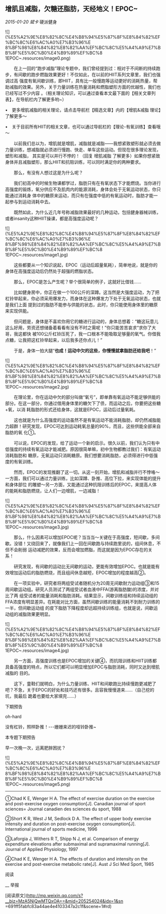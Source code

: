 ##  增肌且减脂，欠糖还脂肪，天经地义！EPOC~

_2015-01-20_ _斌卡_ 硬派健身

![](%E5%A2%9E%E8%82%8C%E4%B8%94%E5%87%8F%E8%84%82%EF%BC%8C%E6%AC%A0%E7%B3%96%E
8%BF%98%E8%84%82%E8%82%AA%EF%BC%8C%E5%A4%A9%E7%BB%8F%E5%9C%B0%E4%B9%89%EF%BC%8
1EPOC~.resources/image0.png)

　　在上一回的“跑步减脂”理论专题中，我们曾经提到过：相对于不间断的持续跑步，有间歇的跑步燃脂效果更好！不仅如此，在以前的HIIT系列文章里，我们也强调过高
强度有氧间歇训练，即HIIT，具有比一般慢跑等运动更好的消耗热量，帮助减脂的效果。另外，关于力量训练在热量消耗和燃脂塑形方面的优越性，我们也已经写过不少内容
。（相关理论知识，可以通过查看本文最下面的【相关文章列表】，在导航栏内了解更多哟~）

•　更多增肌减脂的相关理论，请点击导航栏【精选文章】内的【增肌&减脂 理论】了解更多～

•　关于目前所有HIIT的相关文章，也可以通过导航栏的【理论-有氧训练】查看哦～

　　以前我们总以为，增肌就是增肌，减脂就是减脂——我想紧致塑形就必须去做力量训练，想减脂就必须进行慢跑、快走、单车这些运动。但现在很多理论发现，塑形和减脂，
其实是可以并行不悖的！（回复 增肌减脂 了解更多）如果你想紧致身体并且减脂塑形，那么HIIT和抗阻训练，可以同时满足你的两种要求。  

　　那么，有没有人想过这是为什么呢？

　　我们初高中的时候生物课都学过，脂肪只有在有氧状态下才能燃烧。当你进行高强度的锻炼，氧分供应不及肌肉内的能源消耗，身体会处于无氧运动状态，你只能通过消耗身
体中的糖原来运动，而只有在强度中低的有氧运动时，脂肪才能一起参与到运动消耗中去。

　　既然如此，为什么近几年号称减脂效果最好的几种运动，包括健身器械训练，或者insanity这种HIIT操课，都是高强度运动呢？

![](%E5%A2%9E%E8%82%8C%E4%B8%94%E5%87%8F%E8%84%82%EF%BC%8C%E6%AC%A0%E7%B3%96%E
8%BF%98%E8%84%82%E8%82%AA%EF%BC%8C%E5%A4%A9%E7%BB%8F%E5%9C%B0%E4%B9%89%EF%BC%8
1EPOC~.resources/image1.jpg)

　　这些都要从一个知识说起，EPOC（运动后超量氧耗），简单地说，就是你的身体在高强度运动后仍然处于超强的燃脂状态。  

　　那么，EPOC是怎么产生呢？举个很简单的例子，这就好比借钱……  

　　比如健身房中，你正在做一个100公斤的深蹲。这当然是大强度运动，为了把杠铃举起来，你必须采用爆发力，而身体在这种爆发力下处于无氧运动状态，也就是我们上面
提到过的脂肪不能参与供能的状态，此时，你只能使用身体里的糖原来实现供能。  

　　但问题是，身体是不喜欢你用它的糖进行运动的，身体总想着：“糖这玩意儿这么好用，劳资还想储备着看看有没有不时之需呢！”你只能苦苦哀求“求你了大哥，我这都快
被100公斤杠铃压死了，我一口根本不能吸取足够量的氧气。你借我点糖，让我把这杠铃举起来，以后我多还你点儿！”  

　　于是，身体一拍大腿“**也成！运动中欠的这些，你慢慢就拿脂肪还给我吧**！”

![](%E5%A2%9E%E8%82%8C%E4%B8%94%E5%87%8F%E8%84%82%EF%BC%8C%E6%AC%A0%E7%B3%96%E
8%BF%98%E8%84%82%E8%82%AA%EF%BC%8C%E5%A4%A9%E7%BB%8F%E5%9C%B0%E4%B9%89%EF%BC%8
1EPOC~.resources/image2.jpg)

　　在理论里，你在运动中欠的部分叫做“氧亏”，即单靠有氧运动不能足够供能的部分。在这一部分，你通过借用身体里的糖欠下了债，而运动之后，你要把这些糖+氧，以消
耗脂肪的形式还给身体，这就是EPOC，运动后过量氧耗。

　　这也就是为什么高强度的运动虽然不是有氧运动不能消耗脂肪，却仍然减脂能力超群！研究发现，EPOC可达到运动耗氧总量的90%，而且，这些供能全部来自脂肪的氧
化①。

　　可以说，EPOC的发现，给了运动一个新的启示。很久以前，我们认为只有中低强度的持续有氧运动才能减肥。原因很简单嘛，初中生物都教过我们：有氧运动消耗脂肪和
糖原，无氧运动只消耗糖原。我们想要消耗脂肪，必须得进行中低强度的有氧训练。  

　　然而，EPOC的发现推翻了这一切。从这一刻开始，增肌和减脂并行不悖咯～一方面，我们可以通过力量训练，比如深蹲、卧推、高位下拉，来实现体能的提升和身体部位
的雕塑～另一方面，又能通过这种抗阻训练后的EPOC，来提高人体的能耗和脂肪燃烧，让人们一边增肌，一边减脂！  

![](%E5%A2%9E%E8%82%8C%E4%B8%94%E5%87%8F%E8%84%82%EF%BC%8C%E6%AC%A0%E7%B3%96%E
8%BF%98%E8%84%82%E8%82%AA%EF%BC%8C%E5%A4%A9%E7%BB%8F%E5%9C%B0%E4%B9%89%EF%BC%8
1EPOC~.resources/image3.jpg)

　　那么，什么因素可以增加EPOC呢？当当当～关键在于高强度，短间歇，多间歇。没错！又绕回来了，就像我们上一回在间歇跑与持续跑里说的，组间休息，不但不会削弱
运动减肥的效果，反而会增加燃脂，而这就是因为EPOC存在的关系！  

　　研究发现，有间歇的运动比无间歇的运动，更能有效增加EPOC。也就是能有效增加运动后的脂肪燃烧，而且组间休息越短，EPOC增加的程度越高②。

　　在一项实验中，研究者将两组受试者随机分为20周无间歇耐力运动组③和15周间歇运动组。研究人员测试了两组受试者血液中FFA(游离脂肪酸)的浓度，并对比了两
组受试者的能量消耗和脂肪消耗。结果显示，间歇训练组和持续运动组的FFA浓度有明显差异。在耗能对比方面，虽然间歇训练的能量消耗不到耐力训练的一半，但间歇运动组
的皮下脂肪下降程度却远超持续训练组，也就是说，间歇运动组的减脂效果更明显。

![](%E5%A2%9E%E8%82%8C%E4%B8%94%E5%87%8F%E8%84%82%EF%BC%8C%E6%AC%A0%E7%B3%96%E
8%BF%98%E8%84%82%E8%82%AA%EF%BC%8C%E5%A4%A9%E7%BB%8F%E5%9C%B0%E4%B9%89%EF%BC%8
1EPOC~.resources/image4.jpg)

　　另一方面，高强度训练也是EPOC增加的关键④，而抗阻训练和HIIT训练都具备高强度的特点，所以它们都可以明显增加EPOC与脂肪消耗，同时又达到增肌减脂的
目的。  

　　这下，童鞋们就明白，为什么力量训练、HIIT和间歇跑比持续慢跑更减肥了吧？不急，关于EPOC的好处和技巧还有很多。且容我慢慢道来……（自己挖的坑，我最后
跪着也要给大家填完……）

下期预告

oh-hard

没有杠铃，照样卧推！---姗姗来迟的哑铃卧推~

  

本专题下期预告

早一次晚一次，远离肥胖困扰？

  

![](%E5%A2%9E%E8%82%8C%E4%B8%94%E5%87%8F%E8%84%82%EF%BC%8C%E6%AC%A0%E7%B3%96%E
8%BF%98%E8%84%82%E8%82%AA%EF%BC%8C%E5%A4%A9%E7%BB%8F%E5%9C%B0%E4%B9%89%EF%BC%8
1EPOC~.resources/image5.png)

* * *

①Chad K E, Wenger H A. The effect of exercise duration on the exercise and
post-exercise oxygen consumption[J]. Canadian journal of sport sciences=
Journal canadien des sciences du sport, 1988

②Short K R, West J M, Sedlock D A. The effect of upper body exercise intensity
and duration on post-exercise oxygen consumption[J]. International journal of
sports medicine, 1996

③Laforgia J, Withers R T, Shipp N J, et al. Comparison of energy expenditure
elevations after submaximal and supramaximal running[J]. Journal of Applied
Physiology, 1997

④Chad K E, Wenger H A. The effects of duration and intensity on the exercise
and post-exercise metabolic rate[J]. Aust J Sci Med Sport, 1985

阅读

__ 举报

[阅读原文](http://mp.weixin.qq.com/s?__biz=MzA5NjQwMTQxOA==&mid=205254024&idx=1&sn
=691ff5fabfc83a44ae4e4103347a2c1f&scene=1#rd)

